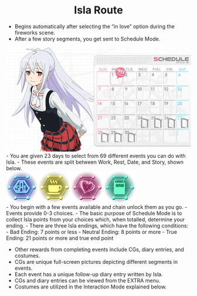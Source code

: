 <style>
  h1 { text-align: center; }
  h2 { text-align: center; }
  .flex-table {
    display: flex;
    flex-direction: column;
    width: 100%;
    border-collapse: collapse;
  }

  .flex-row {
    display: flex;
    justify-content: space-between;
    border-bottom: 1px solid #ddd;
    padding: 8px;
  }

  .flex-row.header {
    font-weight: bold;
  }

  .flex-cell {
    flex: 1;
    padding: 8px;
    text-align: center;
  }

  @media (max-width: 768px) {
    .flex-row {
      flex-direction: column;
      text-align: left;
    }
    .flex-cell {
      text-align: left;
      padding: 4px 8px;
    }
  }
</style>
# Isla Route

- Begins automatically after selecting the “in love” option during the fireworks scene.  
- After a few story segments, you get sent to Schedule Mode.
<div class="image-container">
  <img src="/assets/images/image22.webp" style="width: auto;" alt="Route Flow">
</div>
- You are given 23 days to select from 69 different events you can do with Isla.  
- These events are split between Work, Rest, Date, and Story, shown below.
<div class="image-container">
<img src="/assets/images/image41.webp" style="width: auto;" alt="Route Flow">
</div>
- You begin with a few events available and chain unlock them as you go.  
- Events provide 0-3 choices.  
- The basic purpose of Schedule Mode is to collect Isla points from your choices which, when totalled, determine your ending.  
- There are three Isla endings, which have the following conditions:  
    - Bad Ending: 7 points or less  
    - Neutral Ending: 8 points or more  
    - True Ending: 21 points or more and true end point


- Other rewards from completing events include CGs, diary entries, and costumes.  
- CGs are unique full-screen pictures depicting different segments in events.  
- Each event has a unique follow-up diary entry written by Isla.  
- CGs and diary entries can be viewed from the EXTRA menu.  
- Costumes are utilized in the Interaction Mode explained below.
